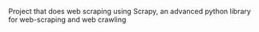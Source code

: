 Project that does web scraping using Scrapy, an advanced python library for web-scraping and web crawling
